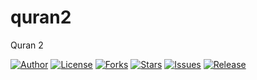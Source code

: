 # quran2
Quran 2

[![Author](https://img.shields.io/badge/author-9r3i-lightgrey.svg)](https://github.com/9r3i)
[![License](https://img.shields.io/github/license/9r3i/quran2.svg)](https://github.com/9r3i/quran2/blob/master/license.txt)
[![Forks](https://img.shields.io/github/forks/9r3i/quran2.svg)](https://github.com/9r3i/quran2/network)
[![Stars](https://img.shields.io/github/stars/9r3i/quran2.svg)](https://github.com/9r3i/quran2/stargazers)
[![Issues](https://img.shields.io/github/issues/9r3i/quran2.svg)](https://github.com/9r3i/quran2/issues)
[![Release](https://img.shields.io/github/release/9r3i/quran2.svg)](https://github.com/9r3i/quran2/releases)


